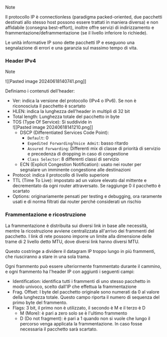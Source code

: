 >[!note]
>Il protocollo IP è connectionless (paradigma packed-oriented, due pacchetti destinati allo stesso host possono essere trattati in maniera diversa) e non affidabile (consegna best-effort), inoltre offre servizi di indirizzamento e frammentazione/deframmentazione (se il livello inferiore lo richiede).
>
>Le unità informative IP sono dette pacchetti IP e eseguono una segnalazione di errori e una garanzia sul massimo tempo di vita.

### Header IPv4
> [!note]
> ![[Pasted image 20240618140741.png]]
> 
> Definiamo i contenuti dell'header:
> - Ver: indica la versione del protocollo (IPv4 o IPv6). Se non è riconosciuta il pacchetto è scartato
> - HLEN: indica la lunghezza dell'header in multipli di 32 bit
> - Total length: Lunghezza totale del pacchetto in byte
> - TOS (Type Of Service): Si suddivide in <br> ![[Pasted image 20240618141210.png]]
> 	- DSCP (Differentiated Services Code Point):
> 		- `Default`: 0
> 		- `Expedited Forwarding`/`Voice Admit`: basso ritardo
> 		- `Assured Forwarding`: Differenti mix di classe di priorità di servizio e precedenza di dropping in caso di congestione
> 		- `Class Selector`: 8 differenti classi di servizio
> 	- ECN (Explicit Congestion Notification): usato nei router per segnalare un imminente congestione alle destinazioni
> - Protocol: indica il protocollo di livello superiore
> - TTL (Time To Live): impostato ad un valore elevato dal mittente e decrementato da ogni router attraversato. Se raggiunge 0 il pacchetto è scartato
> - Options: originariamente pensati per testing e debugging, ora raramente usati e di norma filtrati dai router perché considerati un rischio

### Frammentazione e ricostruzione
La frammentazione è distribuita sui diversi link in base alle necessità, mentre la ricostruzione avviene centralizzata all'arrivo dei frammenti del pacchetto. I link di rete possono imporre un limite alla dimensione delle trame di 2 livello detto MTU, dove diversi link hanno diversi MTU.

Questo costringe a dividere il datagram IP troppo lungo in più frammenti, che riusciranno a stare in una sola trama.

Ogni frammento può essere ulteriormente frammentato durante il cammino, e ogni frammento ha l'header IP con aggiunti i seguenti campi:
- Identification: identifica tutti i frammenti di uno stesso pacchetto in modo univoco, scelto dall'IP che effettua la frammentazione
- Frag. Offset: I byte del pacchetto originale sono numerati da 0 al valore della lunghezza totale. Questo campo riporta il numero di sequenza del primo byte del frammento.
- Flags: 3 bit, il primo non è utilizzato, il secondo è M e il terzo è D
	- M (More): è pari a zero solo se è l'ultimo frammento
	- D (Do not fragment): è pari a 1 quando non si vuole che lungo il percorso venga applicata la frammentazione. In caso fosse necessaria il pacchetto sarà scartato.

